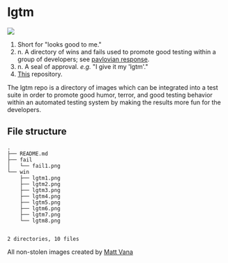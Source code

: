 lgtm
====

![](https://github.com/mvanveen/lgtm/blob/master/win/lgtm1.png?raw=true)

1. Short for "looks good to me."
2. n. A directory of wins and fails used to promote good testing within a group of 
developers; see [pavlovian response](pavlov).
3. n. A seal of approval.  *e.g.* "I give it my 'lgtm'."
4. [This](https://github.com/mvanveen/lgtm) repository.

The lgtm repo is a directory of images which can be integrated into a test 
suite in order to promote good humor, terror, and good testing behavior 
within an automated testing system by making the results more fun for the 
developers.


File structure
--------------
    .
    ├── README.md
    ├── fail
    │   └── fail1.png
    └── win
        ├── lgtm1.png
        ├── lgtm2.png
        ├── lgtm3.png
        ├── lgtm4.png
        ├── lgtm5.png
        ├── lgtm6.png
        ├── lgtm7.png
        └── lgtm8.png
        
        
    2 directories, 10 files
                                    
[pavlov]: http://www.psychology.uiowa.edu/faculty/wasserman/glossary/reflex.html

All non-stolen images created by [Matt Vana](http://github.com/errantspark)
